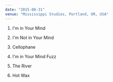 ```yaml
---
date: "2015-08-31"
venue: "Mississippi Studios, Portland, OR, USA"
---
```


 1. I'm in Your Mind

 2. I'm Not in Your Mind

 3. Cellophane

 4. I'm in Your Mind Fuzz

 5. The River

 6. Hot Wax


